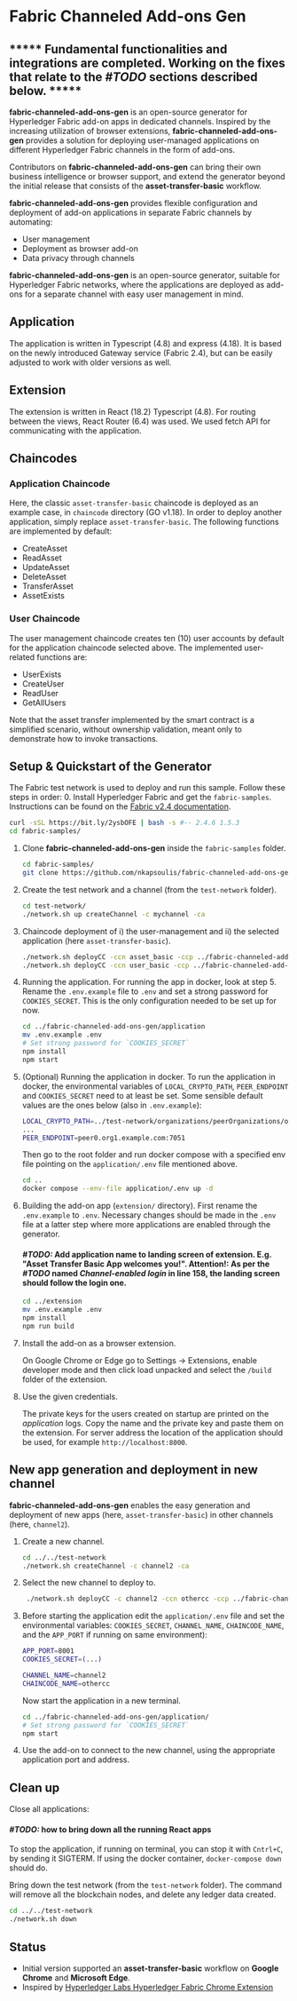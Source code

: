 # Fabric Channeled Add-ons Gen

## ***** Fundamental functionalities and integrations are completed. Working on the fixes that relate to the _#TODO_ sections described below. *****

**fabric-channeled-add-ons-gen** is an open-source generator for Hyperledger Fabric add-on apps in dedicated channels. Inspired by the increasing utilization of browser extensions, **fabric-channeled-add-ons-gen** provides a solution for deploying user-managed applications on different Hyperledger Fabric channels in the form of add-ons.

Contributors on **fabric-channeled-add-ons-gen** can bring their own business intelligence or browser support, and extend the generator beyond the initial release that consists of the **asset-transfer-basic** workflow.

**fabric-channeled-add-ons-gen** provides flexible configuration and deployment of add-on applications in separate Fabric channels by automating:

- User management
- Deployment as browser add-on
- Data privacy through channels

**fabric-channeled-add-ons-gen** is an open-source generator, suitable for Hyperledger Fabric networks, where the applications are deployed as add-ons for a separate channel with easy user management in mind.

## Application

The application is written in Typescript (4.8) and express (4.18). It is based on the newly introduced Gateway service (Fabric 2.4), but can be easily adjusted to work with older versions as well.

## Extension

The extension is written in React (18.2) Typescript (4.8). For routing between the views, React Router (6.4) was used. We
used fetch API for communicating with the application.

## Chaincodes

### Application Chaincode

Here, the classic `asset-transfer-basic` chaincode is deployed as an example case, in `chaincode` directory (GO v1.18).
In order to deploy another application, simply replace `asset-transfer-basic`.
The following functions are implemented by default:

- CreateAsset
- ReadAsset
- UpdateAsset
- DeleteAsset
- TransferAsset
- AssetExists

### User Chaincode

The user management chaincode creates ten (10) user accounts by default for the application chaincode selected above.
The implemented user-related functions are:

- UserExists
- CreateUser
- ReadUser
- GetAllUsers

Note that the asset transfer implemented by the smart contract is a simplified scenario, without ownership validation, meant only to demonstrate how to invoke transactions.

## Setup & Quickstart of the Generator

The Fabric test network is used to deploy and run this sample. Follow these steps in order:
0. Install Hyperledger Fabric and get the `fabric-samples`.
   Instructions can be found on the [Fabric v2.4 documentation](https://hyperledger-fabric.readthedocs.io/en/release-2.4/install.html).

   ```bash
   curl -sSL https://bit.ly/2ysbOFE | bash -s #-- 2.4.6 1.5.3
   cd fabric-samples/
   ```

1. Clone **fabric-channeled-add-ons-gen** inside the `fabric-samples` folder.

   ```bash
   cd fabric-samples/
   git clone https://github.com/nkapsoulis/fabric-channeled-add-ons-gen.git
   ```

2. Create the test network and a channel (from the `test-network` folder).

   ```bash
   cd test-network/
   ./network.sh up createChannel -c mychannel -ca
   ```

3. Chaincode deployment of i) the user-management and ii) the selected application (here `asset-transfer-basic`).

   ```bash
   ./network.sh deployCC -ccn asset_basic -ccp ../fabric-channeled-add-ons-gen/chaincode/asset-chaincode -ccl go
   ./network.sh deployCC -ccn user_basic -ccp ../fabric-channeled-add-ons-gen/chaincode/user-chaincode -ccl go
   ```

4. Running the application. For running the app in docker, look at step 5. Rename the `.env.example` file to `.env` and set a strong password for `COOKIES_SECRET`.
   This is the only configuration needed to be set up for now.

   ```bash
   cd ../fabric-channeled-add-ons-gen/application
   mv .env.example .env
   # Set strong password for `COOKIES_SECRET`
   npm install
   npm start
   ```

5. (Optional) Running the application in docker. To run the application in docker, the environmental variables of `LOCAL_CRYPTO_PATH`, `PEER_ENDPOINT` and `COOKIES_SECRET` need to at least be set. Some sensible default values are the ones below (also in `.env.example`):

   ```bash
   LOCAL_CRYPTO_PATH=../test-network/organizations/peerOrganizations/org1.example.com
   ...
   PEER_ENDPOINT=peer0.org1.example.com:7051
   ```

   Then go to the root folder and run docker compose with a specified env file pointing on the `application/.env` file mentioned above.

   ```bash
   cd ..
   docker compose --env-file application/.env up -d
   ```

6. Building the add-on app (`extension/` directory). First rename the `.env.example` to `.env`.
Necessary changes should be made in the `.env` file at a latter step where more applications are enabled through the generator.

   #### _#TODO:_ Add application name to landing screen of extension. E.g. "Asset Transfer Basic App welcomes you!". Attention!: As per the _#TODO_ named _Channel-enabled login_ in line 158, the landing screen should follow the login one.

   ```bash
   cd ../extension
   mv .env.example .env
   npm install
   npm run build
   ```

7. Install the add-on as a browser extension.

   On Google Chrome or Edge go to Settings -> Extensions, enable
   developer mode and then click load unpacked and select the
   `/build` folder of the extension.

8. Use the given credentials.

   The private keys for the users created on startup are printed on the _application_ logs.
   Copy the name and the private key and paste them on the extension. For server address the location of the
   application should be used, for example `http://localhost:8000`.

## New app generation and deployment in new channel

**fabric-channeled-add-ons-gen** enables the easy generation and deployment of new apps (here, `asset-transfer-basic`) in other channels (here, `channel2`).

1. Create a new channel.

   ```bash
   cd ../../test-network
   ./network.sh createChannel -c channel2 -ca
   ```

2. Select the new channel to deploy to.

   ```bash
    ./network.sh deployCC -c channel2 -ccn othercc -ccp ../fabric-channeled-add-ons-gen/chaincode/ -ccl go
   ```

3. Before starting the application edit the `application/.env` file and set the environmental variables:
   `COOKIES_SECRET`, `CHANNEL_NAME`, `CHAINCODE_NAME`, and the `APP_PORT` if running on same environment):

   ```bash
   APP_PORT=8001
   COOKIES_SECRET=(...)

   CHANNEL_NAME=channel2
   CHAINCODE_NAME=othercc
   ```

   Now start the application in a new terminal.

   ```bash
   cd ../fabric-channeled-add-ons-gen/application/
   # Set strong password for `COOKIES_SECRET`
   npm start
   ```

4. Use the add-on to connect to the new channel, using the appropriate application port and address.

## Clean up

Close all applications:

#### _#TODO:_ how to bring down all the running React apps

To stop the application, if running on terminal, you can stop it with `Cntrl+C`, by sending it SIGTERM. If using the docker container,
`docker-compose down` should do.

Bring down the test network (from the `test-network` folder). The command will remove all the blockchain nodes, and delete any ledger data created.

```bash
cd ../../test-network
./network.sh down
```

## Status

- Initial version supported an **asset-transfer-basic** workflow on **Google Chrome** and **Microsoft Edge**.
- Inspired by [Hyperledger Labs Hyperledger Fabric Chrome Extension](https://github.com/hyperledger-labs/fabric-chrome-extension)
